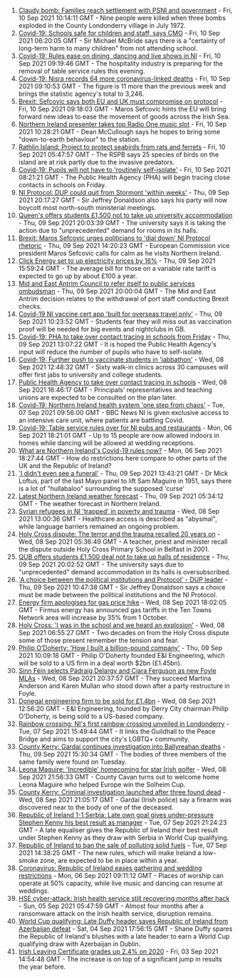 1. [Claudy bomb: Families reach settlement with PSNI and government](https://www.bbc.co.uk/news/uk-northern-ireland-foyle-west-58512319?at_medium=RSS&at_campaign=KARANGA) - Fri, 10 Sep 2021 10:14:11 GMT - Nine people were killed when three bombs exploded in the County Londonderry village in July 1972.
2. [Covid-19: Schools safe for children and staff, says CMO](https://www.bbc.co.uk/news/uk-northern-ireland-58512257?at_medium=RSS&at_campaign=KARANGA) - Fri, 10 Sep 2021 06:20:05 GMT - Sir Michael McBride says there is a "certainty of long-term harm to many children" from not attending school.
3. [Covid-19: Rules ease on dining, dancing and live shows in NI](https://www.bbc.co.uk/news/uk-northern-ireland-58506538?at_medium=RSS&at_campaign=KARANGA) - Fri, 10 Sep 2021 09:19:46 GMT - The hospitality industry is preparing for the removal of table service rules this evening.
4. [Covid-19: Nisra records 64 more coronavirus-linked deaths](https://www.bbc.co.uk/news/uk-northern-ireland-58513885?at_medium=RSS&at_campaign=KARANGA) - Fri, 10 Sep 2021 09:10:53 GMT - The figure is 11 more than the previous week and brings the statistic agency's total to 3,246.
5. [Brexit: Sefcovic says both EU and UK must compromise on protocol](https://www.bbc.co.uk/news/uk-northern-ireland-58509239?at_medium=RSS&at_campaign=KARANGA) - Fri, 10 Sep 2021 09:18:03 GMT - Maros Sefcovic hints the EU will bring forward new ideas to ease the movement of goods across the Irish Sea.
6. [Northern Ireland presenter takes top Radio One music slot](https://www.bbc.co.uk/news/uk-northern-ireland-58513884?at_medium=RSS&at_campaign=KARANGA) - Fri, 10 Sep 2021 10:28:21 GMT - Dean McCullough says he hopes to bring some "down-to-earth behaviour" to the station.
7. [Rathlin Island: Project to protect seabirds from rats and ferrets](https://www.bbc.co.uk/news/uk-northern-ireland-58502022?at_medium=RSS&at_campaign=KARANGA) - Fri, 10 Sep 2021 05:47:57 GMT - The RSPB says 25 species of birds on the island are at risk partly due to the invasive predators.
8. [Covid-19: Pupils will not have to 'routinely self-isolate'](https://www.bbc.co.uk/news/uk-northern-ireland-58507030?at_medium=RSS&at_campaign=KARANGA) - Fri, 10 Sep 2021 08:21:21 GMT - The Public Health Agency (PHA) will begin tracing close contacts in schools on Friday.
9. [NI Protocol: DUP could quit from Stormont 'within weeks'](https://www.bbc.co.uk/news/uk-northern-ireland-58494209?at_medium=RSS&at_campaign=KARANGA) - Thu, 09 Sep 2021 20:17:27 GMT - Sir Jeffrey Donaldson also says his party will now boycott most north-south ministerial meetings.
10. [Queen's offers students £1,500 not to take up university accommodation](https://www.bbc.co.uk/news/uk-northern-ireland-58494206?at_medium=RSS&at_campaign=KARANGA) - Thu, 09 Sep 2021 20:03:39 GMT - The university says it is taking the action due to "unprecedented" demand for rooms in its halls.
11. [Brexit: Maros Sefcovic urges politicians to 'dial down' NI Protocol rhetoric](https://www.bbc.co.uk/news/uk-northern-ireland-58493841?at_medium=RSS&at_campaign=KARANGA) - Thu, 09 Sep 2021 14:20:23 GMT - European Commission vice president Maros Sefcovic calls for calm as he visits Northern Ireland.
12. [Click Energy set to up electricity prices by 16%](https://www.bbc.co.uk/news/uk-northern-ireland-58505592?at_medium=RSS&at_campaign=KARANGA) - Thu, 09 Sep 2021 15:59:24 GMT - The average bill for those on a variable rate tariff is expected to go up by about £100 a year.
13. [Mid and East Antrim Council to refer itself to public services ombudsman](https://www.bbc.co.uk/news/uk-northern-ireland-58509237?at_medium=RSS&at_campaign=KARANGA) - Thu, 09 Sep 2021 20:00:04 GMT - The Mid and East Antrim decision relates to the withdrawal of port staff conducting Brexit checks.
14. [Covid-19 NI vaccine cert app 'built for overseas travel only'](https://www.bbc.co.uk/news/uk-northern-ireland-58499375?at_medium=RSS&at_campaign=KARANGA) - Thu, 09 Sep 2021 10:23:52 GMT - Students fear they will miss out as vaccination proof will be needed for big events and nightclubs in GB.
15. [Covid-19: PHA to take over contact tracing in schools from Friday](https://www.bbc.co.uk/news/uk-northern-ireland-58503905?at_medium=RSS&at_campaign=KARANGA) - Thu, 09 Sep 2021 13:07:22 GMT - It is hoped the Public Health Agency's input will reduce the number of pupils who have to self-isolate.
16. [Covid-19: Further push to vaccinate students in 'jabbathon'](https://www.bbc.co.uk/news/uk-northern-ireland-58490679?at_medium=RSS&at_campaign=KARANGA) - Wed, 08 Sep 2021 12:48:32 GMT - Sixty walk-in clinics across 30 campuses will offer first jabs to university and college students.
17. [Public Health Agency to take over contact tracing in schools](https://www.bbc.co.uk/news/uk-northern-ireland-58464304?at_medium=RSS&at_campaign=KARANGA) - Wed, 08 Sep 2021 16:46:17 GMT - Principals' representatives and teaching unions are expected to be consulted on the plan later.
18. [Covid-19: Northern Ireland health system 'one step from chaos'](https://www.bbc.co.uk/news/uk-northern-ireland-58465147?at_medium=RSS&at_campaign=KARANGA) - Tue, 07 Sep 2021 09:56:00 GMT - BBC News NI is given exclusive access to an intensive care unit, where patients are battling Covid.
19. [Covid-19: Table service rules over for NI pubs and restaurants](https://www.bbc.co.uk/news/uk-northern-ireland-58458086?at_medium=RSS&at_campaign=KARANGA) - Mon, 06 Sep 2021 18:21:01 GMT - Up to 15 people are now allowed indoors in homes while dancing will be allowed at wedding receptions.
20. [What are Northern Ireland's Covid-19 rules now?](https://www.bbc.co.uk/news/uk-northern-ireland-58175159?at_medium=RSS&at_campaign=KARANGA) - Mon, 06 Sep 2021 18:27:44 GMT - How do restrictions here compare to other parts of the UK and the Republic of Ireland?
21. ['I didn't even see a funeral'](https://www.bbc.co.uk/sport/av/gaelic-games/58505364?at_medium=RSS&at_campaign=KARANGA) - Thu, 09 Sep 2021 13:43:21 GMT - Dr Mick Loftus, part of the last Mayo panel to lift Sam Maguire in 1951, says there is a lot of "hullabaloo" surrounding the supposed 'curse'
22. [Latest Northern Ireland weather forecast](https://www.bbc.co.uk/news/uk-northern-ireland-26018439?at_medium=RSS&at_campaign=KARANGA) - Thu, 09 Sep 2021 05:34:12 GMT - The weather forecast in Northern Ireland.
23. [Syrian refugees in NI 'trapped' in poverty and trauma](https://www.bbc.co.uk/news/uk-northern-ireland-58486567?at_medium=RSS&at_campaign=KARANGA) - Wed, 08 Sep 2021 13:00:36 GMT - Healthcare access is described as "abysmal", while language barriers remained an ongoing problem.
24. [Holy Cross dispute: The terror and the trauma recalled 20 years on](https://www.bbc.co.uk/news/uk-northern-ireland-58465148?at_medium=RSS&at_campaign=KARANGA) - Wed, 08 Sep 2021 05:36:49 GMT - A teacher, priest and minister recall the dispute outside Holy Cross Primary School in Belfast in 2001.
25. [QUB offers students £1,500 deal not to take up halls of residence](https://www.bbc.co.uk/news/uk-northern-ireland-58509487?at_medium=RSS&at_campaign=KARANGA) - Thu, 09 Sep 2021 20:02:52 GMT - The university says due to "unprecedented" demand accommodation in its halls is oversubscribed.
26. ['A choice between the political institutions and Protocol' - DUP leader](https://www.bbc.co.uk/news/uk-northern-ireland-58502860?at_medium=RSS&at_campaign=KARANGA) - Thu, 09 Sep 2021 10:47:38 GMT - Sir Jeffrey Donaldson says a choice must be made between the political institutions and the NI Protocol.
27. [Energy firm apologises for gas price hike](https://www.bbc.co.uk/news/58494466?at_medium=RSS&at_campaign=KARANGA) - Wed, 08 Sep 2021 18:02:05 GMT - Firmus energy has announced gas tariffs in the Ten Towns Network area will increase by 35% from 1 October.
28. [Holy Cross: 'I was in the school and we heard an explosion'](https://www.bbc.co.uk/news/58478882?at_medium=RSS&at_campaign=KARANGA) - Wed, 08 Sep 2021 06:55:27 GMT - Two decades on from the Holy Cross dispute some of those present remember the tension and fear.
29. [Philip O’Doherty: 'How I built a billion-pound company'](https://www.bbc.co.uk/news/uk-northern-ireland-foyle-west-58498232?at_medium=RSS&at_campaign=KARANGA) - Thu, 09 Sep 2021 10:09:18 GMT - Philip O'Doherty founded E&I Engineering, which will be sold to a US firm in a deal worth $2bn (£1.45bn).
30. [Sinn Féin selects Pádraig Delargy and Ciara Ferguson as new Foyle MLAs](https://www.bbc.co.uk/news/uk-northern-ireland-foyle-west-58495303?at_medium=RSS&at_campaign=KARANGA) - Wed, 08 Sep 2021 20:37:57 GMT - They succeed Martina Anderson and Karen Mullan who stood down after a party restructure in Foyle.
31. [Donegal engineering firm to be sold for £1.4bn](https://www.bbc.co.uk/news/uk-northern-ireland-58488998?at_medium=RSS&at_campaign=KARANGA) - Wed, 08 Sep 2021 12:56:20 GMT - E&I Engineering, founded by Derry City chairman Philip O'Doherty, is being sold to a US-based company.
32. [Rainbow crossing: NI's first rainbow crossing unveiled in Londonderry](https://www.bbc.co.uk/news/uk-northern-ireland-foyle-west-58480610?at_medium=RSS&at_campaign=KARANGA) - Tue, 07 Sep 2021 15:49:44 GMT - It links the Guildhall to the Peace Bridge and aims to support the city's LGBTQ+ community.
33. [County Kerry: Gardaí continues investigation into Ballyreahan deaths](https://www.bbc.co.uk/news/world-europe-58505595?at_medium=RSS&at_campaign=KARANGA) - Thu, 09 Sep 2021 15:30:34 GMT - The bodies of three members of the same family were found on Tuesday.
34. [Leona Maguire: 'Incredible' homecoming for star Irish golfer](https://www.bbc.co.uk/news/world-europe-58492675?at_medium=RSS&at_campaign=KARANGA) - Wed, 08 Sep 2021 21:56:33 GMT - County Cavan turns out to welcome home Leona Maguire who helped Europe win the Solheim Cup.
35. [County Kerry: Criminal investigation launched after three found dead](https://www.bbc.co.uk/news/world-europe-58483201?at_medium=RSS&at_campaign=KARANGA) - Wed, 08 Sep 2021 21:05:17 GMT - Gardaí (Irish police) say a firearm was discovered near to the body of one of the deceased.
36. [Republic of Ireland 1-1 Serbia: Late own goal gives under-pressure Stephen Kenny his best result as manager](https://www.bbc.co.uk/sport/football/58461073?at_medium=RSS&at_campaign=KARANGA) - Tue, 07 Sep 2021 21:24:23 GMT - A late equaliser gives the Republic of Ireland their best result under Stephen Kenny as they draw with Serbia in World Cup qualifying.
37. [Republic of Ireland to ban the sale of polluting solid fuels](https://www.bbc.co.uk/news/world-europe-58478718?at_medium=RSS&at_campaign=KARANGA) - Tue, 07 Sep 2021 14:38:25 GMT - The new rules, which will make Ireland a low-smoke zone, are expected to be in place within a year.
38. [Coronavirus: Republic of Ireland eases gathering and wedding restrictions](https://www.bbc.co.uk/news/world-europe-58460563?at_medium=RSS&at_campaign=KARANGA) - Mon, 06 Sep 2021 09:11:12 GMT - Places of worship can operate at 50% capacity, while live music and dancing can resume at weddings.
39. [HSE cyber-attack: Irish health service still recovering months after hack](https://www.bbc.co.uk/news/world-europe-58413448?at_medium=RSS&at_campaign=KARANGA) - Sun, 05 Sep 2021 05:47:59 GMT - Almost four months after a ransomware attack on the Irish health service, disruption remains.
40. [World Cup qualifying: Late Duffy header saves Republic of Ireland from Azerbaijan defeat](https://www.bbc.co.uk/sport/football/58434755?at_medium=RSS&at_campaign=KARANGA) - Sat, 04 Sep 2021 17:56:15 GMT - Shane Duffy spares the Republic of Ireland's blushes with a late header to earn a World Cup qualifying draw with Azerbaijan in Dublin.
41. [Irish Leaving Certificate grades up 2.4% on 2020](https://www.bbc.co.uk/news/world-europe-58439517?at_medium=RSS&at_campaign=KARANGA) - Fri, 03 Sep 2021 14:54:48 GMT - The increase is on top of a significant jump in results the year before.
